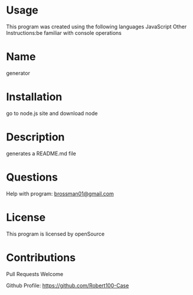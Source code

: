 # Usage 
This program was created using the following languages  JavaScript
Other Instructions:be familiar with console operations

# Name 
generator

# Installation 
go to node.js site and download node

# Description 
generates a README.md file

# Questions 
Help with program: brossman01@gmail.com
# License 
This program is licensed by openSource

# Contributions 
  Pull Requests Welcome

Github Profile: https://github.com/Robert100-Case

